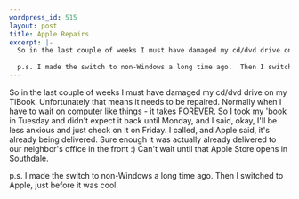 ```yaml
--- 
wordpress_id: 515
layout: post
title: Apple Repairs
excerpt: |-
  So in the last couple of weeks I must have damaged my cd/dvd drive on my TiBook.  Unfortunately that means it needs to be repaired.  Normally when I have to wait on computer like things - it takes FOREVER.  So I took my 'book in Tuesday and didn't expect it back until Monday, and I said, okay, I'll be less anxious and just check on it on Friday.  I called, and Apple said, it's already being delivered.  Sure enough it was actually already delivered to our neighbor's office in the front :)  Can't wait until that Apple Store opens in Southdale.
  
  p.s. I made the switch to non-Windows a long time ago.  Then I switched to Apple, just before it was cool.
---
```

So in the last couple of weeks I must have damaged my cd/dvd drive on my TiBook.  Unfortunately that means it needs to be repaired.  Normally when I have to wait on computer like things - it takes FOREVER.  So I took my 'book in Tuesday and didn't expect it back until Monday, and I said, okay, I'll be less anxious and just check on it on Friday.  I called, and Apple said, it's already being delivered.  Sure enough it was actually already delivered to our neighbor's office in the front :)  Can't wait until that Apple Store opens in Southdale.

p.s. I made the switch to non-Windows a long time ago.  Then I switched to Apple, just before it was cool.
